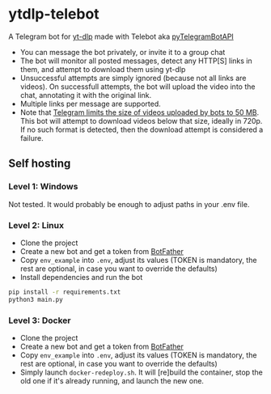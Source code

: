# ytdlp-telebot
A Telegram bot for [yt-dlp](https://github.com/yt-dlp/yt-dlp) made with Telebot
aka [pyTelegramBotAPI](https://github.com/eternnoir/pyTelegramBotAPI)

- You can message the bot privately, or invite it to a group chat
- The bot will monitor all posted messages, detect any HTTP[S] links in them,
and attempt to download them using yt-dlp
- Unsuccessful attempts are simply ignored (because not all links are videos).
On successfull attempts, the bot will upload the video into the chat,
annotating it with the original link.
- Multiple links per message are supported.
- Note that [Telegram limits the size of videos uploaded by bots to 50 MB](https://core.telegram.org/bots/faq#how-do-i-upload-a-large-file).
This bot will attempt to download videos below that size, ideally in 720p.
If no such format is detected, then the download attempt is considered a failure.


## Self hosting
### Level 1: Windows
Not tested. It would probably be enough to adjust paths in your .env file.

### Level 2: Linux
- Clone the project
- Create a new bot and get a token from [BotFather](https://t.me/BotFather)
- Copy `env_example` into `.env`, adjust its values (TOKEN is mandatory,
the rest are optional, in case you want to override the defaults)
- Install dependencies and run the bot
```bash
pip install -r requirements.txt
python3 main.py
```

### Level 3: Docker
- Clone the project
- Create a new bot and get a token from [BotFather](https://t.me/BotFather)
- Copy `env_example` into `.env`, adjust its values (TOKEN is mandatory,
the rest are optional, in case you want to override the defaults)
- Simply launch `docker-redeploy.sh`. It will [re]build the container,
stop the old one if it's already running, and launch the new one.
